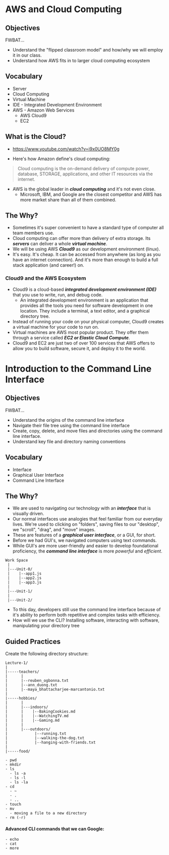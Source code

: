 # AWS and Cloud Computing

## Objectives
FWBAT...
* Understand the "flipped classroom model" and how/why we will employ it in our class.
* Understand how AWS fits in to larger cloud computing ecosystem

## Vocabulary
* Server
* Cloud Computing
* Virtual Machine
* IDE - Integrated Development Environment
* AWS - Amazon Web Services
  - AWS Cloud9
  - EC2

## What is the Cloud?

* https://www.youtube.com/watch?v=i9x0UO8MY0g

* Here's how Amazon define's cloud computing:
> Cloud computing is the on-demand delivery of compute power, database, STORAGE, applications, and other IT resources via the internet.

* AWS is the global leader in **_cloud computing_** and it's not even close.
  * Microsoft, IBM, and Google are the closest competitor and AWS has more market share than all of them combined.

## The Why?
* Sometimes it's super convenient to have a standard type of computer all team members use.
* Cloud computing can offer more than delivery of extra storage. Its **_servers_** can deliver a whole **_virtual machine_**.
* We will be using AWS **_Cloud9_** as our development environment (linux).
* It's easy. It's cheap. It can be accessed from anywhere (as long as you have an internet connection). And it's more than enough to build a full stack application (and career!) on.

### Cloud9 and the AWS Ecosystem
* Cloud9 is a cloud-based **_integrated development environment (IDE)_** that you use to write, run, and debug code.
  * An integrated development environment is an application that provides all the tools you need for software development in one location. They include a terminal, a text editor, and a graphical directory tree.
* Instead of running your code on your physical computer, Cloud9 creates a virtual machine for your code to run on.
* Virtual machines are AWS most popular product. They offer them through a service called **_EC2 or Elastic Cloud Compute_**.
* Cloud9 and EC2 are just two of over 100 services that AWS offers to allow you to build software, secure it, and deploy it to the world.


# Introduction to the Command Line Interface 

## Objectives
FWBAT...
- Understand the origins of the command line interface
- Navigate their file tree using the command line interface
- Create, copy, delete, and move files and directories using the command line interface.
- Understand key file and directory naming conventions

## Vocabulary
* Interface
* Graphical User Interface
* Command Line Interface

## The Why?
* We are used to navigating our technology with an **_interface_** that is visually driven.
* Our normal interfaces use analogies that feel familiar from our everyday lives. We're used to clicking on "folders", saving files to our "desktop", we "scroll", "drag", and "move" images.
* These are features of a **_graphical user interface_**, or a GUI, for short.
* Before we had GUI's, we navigated computers using text commands.
* While GUI's are more user-friendly and easier to develop foundational proficiency, the **_command line interface_** is more _powerful_ and _efficient_.

```
Work Space
 |
 |---Unit-0/
 |    |--app1.js
 |    |--app2.js
 |    |--app3.js
 |
 |---Unit-1/
 |
 |---Unit-2/
```

* To this day, developers still use the command line interface because of it's ability to perform both repetitive and complex tasks with efficiency.
* How will we use the CLI? Installing software, interacting with software, manipulating your directory tree


## Guided Practices
Create the following directory structure:
   ```
   Lecture-1/
   |
   |-----teachers/
   |      |
   |      |--reuben_ogbonna.txt
   |      |--ann_duong.txt
   |      |--maya_bhattacharjee-marcantonio.txt
   |
   |-----hobbies/
   |      |
   |      |---indoors/
   |      |    |--BakingCookies.md
   |      |    |--WatchingTV.md
   |      |    |--Gaming.md
   |      |
   |      |---outdoors/
   |            |--running.txt
   |            |--walking-the-dog.txt
   |            |--hanging-with-friends.txt
   |
   |-----food/            
   ```

    - pwd
    - mkdir
    - ls
      - ls -a
      - ls -l
      - ls -la
    - cd
      - ~
      - .
      - ..
    - touch
    - mv
      - moving a file to a new directory
    - rm (-r)

  #### Advanced CLI commands that we can Google:

    - echo
    - cat
    - more
